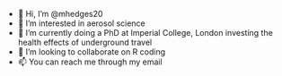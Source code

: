 - 👋 Hi, I’m @mhedges20
- 👀 I’m interested in aerosol science
- 🌱 I’m currently doing a PhD at Imperial College, London investing the health effects of underground travel
- 💞️ I’m looking to collaborate on R coding
- 📫 You can reach me through my email

<!---
mhedges20/mhedges20 is a ✨ special ✨ repository because its `README.md` (this file) appears on your GitHub profile.
You can click the Preview link to take a look at your changes.
--->
